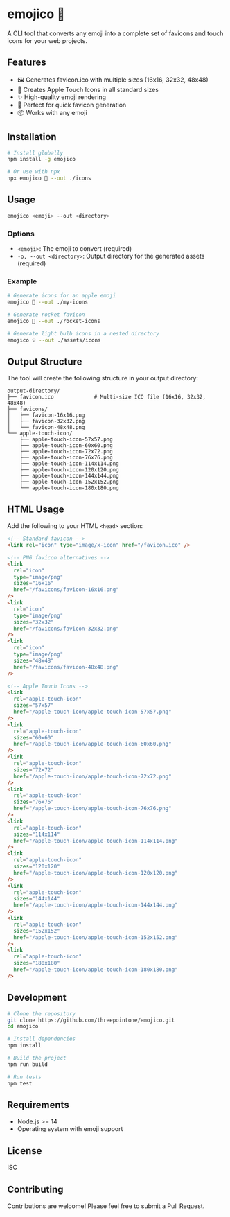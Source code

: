 # emojico 🎨

A CLI tool that converts any emoji into a complete set of favicons and touch icons for your web projects.

## Features

- 🖼️ Generates favicon.ico with multiple sizes (16x16, 32x32, 48x48)
- 📱 Creates Apple Touch Icons in all standard sizes
- ✨ High-quality emoji rendering
- 🎯 Perfect for quick favicon generation
- 📦 Works with any emoji

## Installation

```bash
# Install globally
npm install -g emojico

# Or use with npx
npx emojico 🚀 --out ./icons
```

## Usage

```bash
emojico <emoji> --out <directory>
```

### Options

- `<emoji>`: The emoji to convert (required)
- `-o, --out <directory>`: Output directory for the generated assets (required)

### Example

```bash
# Generate icons for an apple emoji
emojico 🍎 --out ./my-icons

# Generate rocket favicon
emojico 🚀 --out ./rocket-icons

# Generate light bulb icons in a nested directory
emojico 💡 --out ./assets/icons
```

## Output Structure

The tool will create the following structure in your output directory:

```
output-directory/
├── favicon.ico             # Multi-size ICO file (16x16, 32x32, 48x48)
├── favicons/
│   ├── favicon-16x16.png
│   ├── favicon-32x32.png
│   └── favicon-48x48.png
└── apple-touch-icon/
    ├── apple-touch-icon-57x57.png
    ├── apple-touch-icon-60x60.png
    ├── apple-touch-icon-72x72.png
    ├── apple-touch-icon-76x76.png
    ├── apple-touch-icon-114x114.png
    ├── apple-touch-icon-120x120.png
    ├── apple-touch-icon-144x144.png
    ├── apple-touch-icon-152x152.png
    └── apple-touch-icon-180x180.png
```

## HTML Usage

Add the following to your HTML `<head>` section:

```html
<!-- Standard favicon -->
<link rel="icon" type="image/x-icon" href="/favicon.ico" />

<!-- PNG favicon alternatives -->
<link
  rel="icon"
  type="image/png"
  sizes="16x16"
  href="/favicons/favicon-16x16.png"
/>
<link
  rel="icon"
  type="image/png"
  sizes="32x32"
  href="/favicons/favicon-32x32.png"
/>
<link
  rel="icon"
  type="image/png"
  sizes="48x48"
  href="/favicons/favicon-48x48.png"
/>

<!-- Apple Touch Icons -->
<link
  rel="apple-touch-icon"
  sizes="57x57"
  href="/apple-touch-icon/apple-touch-icon-57x57.png"
/>
<link
  rel="apple-touch-icon"
  sizes="60x60"
  href="/apple-touch-icon/apple-touch-icon-60x60.png"
/>
<link
  rel="apple-touch-icon"
  sizes="72x72"
  href="/apple-touch-icon/apple-touch-icon-72x72.png"
/>
<link
  rel="apple-touch-icon"
  sizes="76x76"
  href="/apple-touch-icon/apple-touch-icon-76x76.png"
/>
<link
  rel="apple-touch-icon"
  sizes="114x114"
  href="/apple-touch-icon/apple-touch-icon-114x114.png"
/>
<link
  rel="apple-touch-icon"
  sizes="120x120"
  href="/apple-touch-icon/apple-touch-icon-120x120.png"
/>
<link
  rel="apple-touch-icon"
  sizes="144x144"
  href="/apple-touch-icon/apple-touch-icon-144x144.png"
/>
<link
  rel="apple-touch-icon"
  sizes="152x152"
  href="/apple-touch-icon/apple-touch-icon-152x152.png"
/>
<link
  rel="apple-touch-icon"
  sizes="180x180"
  href="/apple-touch-icon/apple-touch-icon-180x180.png"
/>
```

## Development

```bash
# Clone the repository
git clone https://github.com/threepointone/emojico.git
cd emojico

# Install dependencies
npm install

# Build the project
npm run build

# Run tests
npm test
```

## Requirements

- Node.js >= 14
- Operating system with emoji support

## License

ISC

## Contributing

Contributions are welcome! Please feel free to submit a Pull Request.
